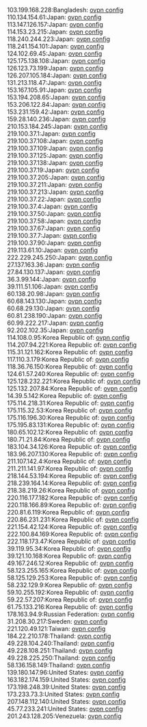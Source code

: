103.199.168.228:Bangladesh: [ovpn config](vpn/103_199_168_228.ovpn)  
110.134.154.61:Japan: [ovpn config](vpn/110_134_154_61.ovpn)  
113.147.126.157:Japan: [ovpn config](vpn/113_147_126_157.ovpn)  
114.153.23.215:Japan: [ovpn config](vpn/114_153_23_215.ovpn)  
118.240.244.223:Japan: [ovpn config](vpn/118_240_244_223.ovpn)  
118.241.154.101:Japan: [ovpn config](vpn/118_241_154_101.ovpn)  
124.102.69.45:Japan: [ovpn config](vpn/124_102_69_45.ovpn)  
125.175.138.108:Japan: [ovpn config](vpn/125_175_138_108.ovpn)  
126.123.73.199:Japan: [ovpn config](vpn/126_123_73_199.ovpn)  
126.207.105.184:Japan: [ovpn config](vpn/126_207_105_184.ovpn)  
131.213.118.47:Japan: [ovpn config](vpn/131_213_118_47.ovpn)  
153.167.105.91:Japan: [ovpn config](vpn/153_167_105_91.ovpn)  
153.194.208.65:Japan: [ovpn config](vpn/153_194_208_65.ovpn)  
153.206.122.84:Japan: [ovpn config](vpn/153_206_122_84.ovpn)  
153.231.159.42:Japan: [ovpn config](vpn/153_231_159_42.ovpn)  
159.28.140.236:Japan: [ovpn config](vpn/159_28_140_236.ovpn)  
210.153.184.245:Japan: [ovpn config](vpn/210_153_184_245.ovpn)  
219.100.37.1:Japan: [ovpn config](vpn/219_100_37_1.ovpn)  
219.100.37.108:Japan: [ovpn config](vpn/219_100_37_108.ovpn)  
219.100.37.109:Japan: [ovpn config](vpn/219_100_37_109.ovpn)  
219.100.37.125:Japan: [ovpn config](vpn/219_100_37_125.ovpn)  
219.100.37.138:Japan: [ovpn config](vpn/219_100_37_138.ovpn)  
219.100.37.19:Japan: [ovpn config](vpn/219_100_37_19.ovpn)  
219.100.37.205:Japan: [ovpn config](vpn/219_100_37_205.ovpn)  
219.100.37.211:Japan: [ovpn config](vpn/219_100_37_211.ovpn)  
219.100.37.213:Japan: [ovpn config](vpn/219_100_37_213.ovpn)  
219.100.37.22:Japan: [ovpn config](vpn/219_100_37_22.ovpn)  
219.100.37.4:Japan: [ovpn config](vpn/219_100_37_4.ovpn)  
219.100.37.50:Japan: [ovpn config](vpn/219_100_37_50.ovpn)  
219.100.37.58:Japan: [ovpn config](vpn/219_100_37_58.ovpn)  
219.100.37.67:Japan: [ovpn config](vpn/219_100_37_67.ovpn)  
219.100.37.7:Japan: [ovpn config](vpn/219_100_37_7.ovpn)  
219.100.37.90:Japan: [ovpn config](vpn/219_100_37_90.ovpn)  
219.113.61.10:Japan: [ovpn config](vpn/219_113_61_10.ovpn)  
222.229.245.250:Japan: [ovpn config](vpn/222_229_245_250.ovpn)  
27.137.163.36:Japan: [ovpn config](vpn/27_137_163_36.ovpn)  
27.84.130.137:Japan: [ovpn config](vpn/27_84_130_137.ovpn)  
36.3.99.144:Japan: [ovpn config](vpn/36_3_99_144.ovpn)  
39.111.51.106:Japan: [ovpn config](vpn/39_111_51_106.ovpn)  
60.138.20.98:Japan: [ovpn config](vpn/60_138_20_98.ovpn)  
60.68.143.130:Japan: [ovpn config](vpn/60_68_143_130.ovpn)  
60.68.29.130:Japan: [ovpn config](vpn/60_68_29_130.ovpn)  
60.81.238.190:Japan: [ovpn config](vpn/60_81_238_190.ovpn)  
60.99.222.217:Japan: [ovpn config](vpn/60_99_222_217.ovpn)  
92.202.102.35:Japan: [ovpn config](vpn/92_202_102_35.ovpn)  
114.108.0.95:Korea Republic of: [ovpn config](vpn/114_108_0_95.ovpn)  
114.207.94.221:Korea Republic of: [ovpn config](vpn/114_207_94_221.ovpn)  
115.31.121.162:Korea Republic of: [ovpn config](vpn/115_31_121_162.ovpn)  
117.110.3.179:Korea Republic of: [ovpn config](vpn/117_110_3_179.ovpn)  
118.36.76.150:Korea Republic of: [ovpn config](vpn/118_36_76_150.ovpn)  
124.61.57.240:Korea Republic of: [ovpn config](vpn/124_61_57_240.ovpn)  
125.128.232.221:Korea Republic of: [ovpn config](vpn/125_128_232_221.ovpn)  
125.132.207.84:Korea Republic of: [ovpn config](vpn/125_132_207_84.ovpn)  
14.39.5.142:Korea Republic of: [ovpn config](vpn/14_39_5_142.ovpn)  
175.114.218.31:Korea Republic of: [ovpn config](vpn/175_114_218_31.ovpn)  
175.115.32.53:Korea Republic of: [ovpn config](vpn/175_115_32_53.ovpn)  
175.116.196.30:Korea Republic of: [ovpn config](vpn/175_116_196_30.ovpn)  
175.195.83.131:Korea Republic of: [ovpn config](vpn/175_195_83_131.ovpn)  
180.65.102.12:Korea Republic of: [ovpn config](vpn/180_65_102_12.ovpn)  
180.71.21.84:Korea Republic of: [ovpn config](vpn/180_71_21_84.ovpn)  
183.104.34.126:Korea Republic of: [ovpn config](vpn/183_104_34_126.ovpn)  
183.96.207.130:Korea Republic of: [ovpn config](vpn/183_96_207_130.ovpn)  
211.107.142.4:Korea Republic of: [ovpn config](vpn/211_107_142_4.ovpn)  
211.211.141.97:Korea Republic of: [ovpn config](vpn/211_211_141_97.ovpn)  
218.144.53.194:Korea Republic of: [ovpn config](vpn/218_144_53_194.ovpn)  
218.239.164.14:Korea Republic of: [ovpn config](vpn/218_239_164_14.ovpn)  
218.38.219.26:Korea Republic of: [ovpn config](vpn/218_38_219_26.ovpn)  
220.116.177.182:Korea Republic of: [ovpn config](vpn/220_116_177_182.ovpn)  
220.118.166.89:Korea Republic of: [ovpn config](vpn/220_118_166_89.ovpn)  
220.81.6.119:Korea Republic of: [ovpn config](vpn/220_81_6_119.ovpn)  
220.86.231.231:Korea Republic of: [ovpn config](vpn/220_86_231_231.ovpn)  
221.154.42.124:Korea Republic of: [ovpn config](vpn/221_154_42_124.ovpn)  
222.100.84.169:Korea Republic of: [ovpn config](vpn/222_100_84_169.ovpn)  
222.118.173.47:Korea Republic of: [ovpn config](vpn/222_118_173_47.ovpn)  
39.119.95.34:Korea Republic of: [ovpn config](vpn/39_119_95_34.ovpn)  
39.121.10.168:Korea Republic of: [ovpn config](vpn/39_121_10_168.ovpn)  
49.167.246.12:Korea Republic of: [ovpn config](vpn/49_167_246_12.ovpn)  
58.123.255.165:Korea Republic of: [ovpn config](vpn/58_123_255_165.ovpn)  
58.125.129.253:Korea Republic of: [ovpn config](vpn/58_125_129_253.ovpn)  
58.232.129.9:Korea Republic of: [ovpn config](vpn/58_232_129_9.ovpn)  
59.10.255.192:Korea Republic of: [ovpn config](vpn/59_10_255_192.ovpn)  
59.22.57.207:Korea Republic of: [ovpn config](vpn/59_22_57_207.ovpn)  
61.75.133.216:Korea Republic of: [ovpn config](vpn/61_75_133_216.ovpn)  
178.163.94.9:Russian Federation: [ovpn config](vpn/178_163_94_9.ovpn)  
31.208.30.217:Sweden: [ovpn config](vpn/31_208_30_217.ovpn)  
221.120.49.121:Taiwan: [ovpn config](vpn/221_120_49_121.ovpn)  
184.22.210.178:Thailand: [ovpn config](vpn/184_22_210_178.ovpn)  
49.228.104.240:Thailand: [ovpn config](vpn/49_228_104_240.ovpn)  
49.228.108.251:Thailand: [ovpn config](vpn/49_228_108_251.ovpn)  
49.228.225.250:Thailand: [ovpn config](vpn/49_228_225_250.ovpn)  
58.136.158.149:Thailand: [ovpn config](vpn/58_136_158_149.ovpn)  
139.180.147.96:United States: [ovpn config](vpn/139_180_147_96.ovpn)  
163.182.174.159:United States: [ovpn config](vpn/163_182_174_159.ovpn)  
173.198.248.39:United States: [ovpn config](vpn/173_198_248_39.ovpn)  
173.233.73.3:United States: [ovpn config](vpn/173_233_73_3.ovpn)  
207.148.112.140:United States: [ovpn config](vpn/207_148_112_140.ovpn)  
45.77.233.241:United States: [ovpn config](vpn/45_77_233_241.ovpn)  
201.243.128.205:Venezuela: [ovpn config](vpn/201_243_128_205.ovpn)  
